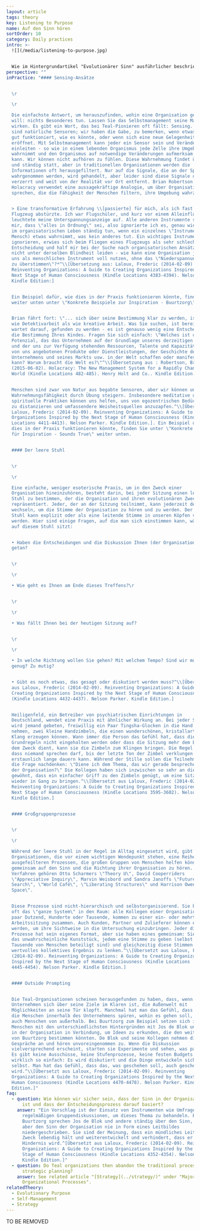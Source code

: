 ```yaml
---
layout: article
tags: theory
key: Listening to Purpose
name: Auf den Sinn hören
sortOrder: 10
category: Daily practices
intro: >-
  ![](/media/listening-to-purpose.jpg)


  Wie im Hintergrundartikel "Evolutionärer Sinn" ausführlicher beschrieben, ist eines der bestimmenden Merkmale von Teal-Organisationen, dass Entscheidungen und Handlungen von dem Wunsch angetrieben werden, den Sinn der Organisation zu erfüllen, einen Sinn, der sich im Laufe der Zeit entwickelt und der sich von der Gewinnmaximierung oder dem Schlagen der Konkurrenz unterscheidet. Wenn wir davon ausgehen, dass eine Organisation ihre eigene Energie und ihre eigene Richtung hat und dass die Rolle ihrer Mitglieder darin besteht, sich an dieser Richtung auszurichten, anstatt sie zu diktieren, stellt sich die Frage: "Wie finden wir heraus, wohin sie gehen will?" Ein wichtiger organisatorischer Prozess in Teal-Organisationen ist daher das, was oft als "Listening to Purpose" bezeichnet wird.
perspective: ""
inPractice: "#### Sensing-Ansätze


  \r

  \r

  Die einfachste Antwort, um herauszufinden, wohin eine Organisation gehen
  will: nichts Besonderes tun. Lassen Sie das Selbstmanagement seine Magie
  wirken. Es gibt ein Wort, das bei Teal-Pionieren oft fällt: Sensing. Wir alle
  sind natürliche Sensoren; wir haben die Gabe, zu bemerken, wenn etwas nicht so
  gut funktioniert, wie es könnte, oder wenn sich eine neue Gelegenheit
  eröffnet. Mit Selbstmanagement kann jeder ein Sensor sein und Veränderungen
  einleiten - so wie in einem lebenden Organismus jede Zelle ihre Umgebung
  wahrnimmt und den Organismus auf notwendige Veränderungen aufmerksam machen
  kann. Wir können nicht aufhören zu fühlen. Diese Wahrnehmung findet überall
  und ständig statt, aber in traditionellen Organisationen werden die
  Informationen oft herausgefiltert. Nur auf die Signale, die an der Spitze
  wahrgenommen werden, wird gehandelt, aber leider sind diese Signale oft
  verzerrt und weit von der Realität vor Ort entfernt. Brian Robertson von
  Holacracy verwendet eine aussagekräftige Analogie, um über Organisationen zu
  sprechen, die die Fähigkeit der Menschen filtern, ihre Umgebung wahrzunehmen:


  > Eine transformative Erfahrung \\[passierte] für mich, als ich fast ein
  Flugzeug abstürzte. Ich war Flugschüler, und kurz vor einem Alleinflug
  leuchtete meine Unterspannungsanzeige auf. Alle anderen Instrumente sagten
  mir, dass \"alles in Ordnung\" sei, also ignorierte ich es, genau wie wir es
  im organisatorischen Leben ständig tun, wenn ein einzelnes \"Instrument\" (ein
  Mensch) etwas wahrnimmt, was kein anderes tut. Ein wichtiges Instrument zu
  ignorieren, erwies sich beim Fliegen eines Flugzeugs als sehr schlechte
  Entscheidung und half mir bei der Suche nach organisatorischen Ansätzen, die
  nicht unter derselben Blindheit leiden - wie kann eine Organisation jeden von
  uns als menschliches Instrument voll nutzen, ohne das \"Niederspannungslicht
  zu überstimmen\"?*^\\[Übersetzung aus: Laloux, Frederic (2014-02-09)
  Reinventing Organizations: A Guide to Creating Organizations Inspired by the
  Next Stage of Human Consciousness (Kindle Locations 4383-4394). Nelson Parker.
  Kindle Edition:]


  Ein Beispiel dafür, wie dies in der Praxis funktionieren könnte, finden Sie
  weiter unten unter \"Konkrete Beispiele zur Inspiration - Buurtzorg\".


  Brian fährt fort: \"... sich über seine Bestimmung klar zu werden, ist eher
  wie Detektivarbeit als wie kreative Arbeit. Was Sie suchen, ist bereits da und
  wartet darauf, gefunden zu werden - es ist genauso wenig eine Entscheidung wie
  die Bestimmung Ihres Kindes. Fragen Sie sich einfach: \"Welches ist das größte
  Potenzial, das das Unternehmen auf der Grundlage unseres derzeitigen Kontextes
  und der uns zur Verfügung stehenden Ressourcen, Talente und Kapazitäten, der
  von uns angebotenen Produkte oder Dienstleistungen, der Geschichte des
  Unternehmens und seines Markts usw. in der Welt schaffen oder manifestieren
  kann? Warum braucht die Welt es?\"^\\[Übersetzung aus : Robertson, Brian J.
  (2015-06-02). Holacracy: The New Management System for a Rapidly Changing
  World (Kindle Locations 482-485). Henry Holt and Co.. Kindle Edition.]


  Menschen sind zwar von Natur aus begabte Sensoren, aber wir können unsere
  Wahrnehmungsfähigkeit durch Übung steigern. Insbesondere meditative oder
  spirituelle Praktiken können uns helfen, uns von egozentrischen Bedürfnissen
  zu distanzieren und umfassendere Weisheitsquellen anzuzapfen.^\\[Übersetzt aus
  Laloux, Frederic (2014-02-09). Reinventing Organizations: A Guide to Creating
  Organizations Inspired by the Next Stage of Human Consciousness (Kindle
  Locations 4411-4413). Nelson Parker. Kindle Edition.]. Ein Beispiel dafür, wie
  dies in der Praxis funktionieren könnte, finden Sie unter \"Konkrete Beispiele
  für Inspiration - Sounds True\" weiter unten.


  #### Der leere Stuhl


  \r

  \r

  Eine einfache, weniger esoterische Praxis, um in den Zweck einer
  Organisation hineinzuhören, besteht darin, bei jeder Sitzung einen leeren
  Stuhl zu bestimmen, der die Organisation und ihren evolutionären Zweck
  repräsentiert. Jeder, der an der Sitzung teilnimmt, kann jederzeit den Platz
  wechseln, um die Stimme der Organisation zu hören und zu werden. Der leere
  Stuhl kann explizit oder als eine leitende Stimme in unseren Köpfen verwendet
  werden. Hier sind einige Fragen, auf die man sich einstimmen kann, während man
  auf diesem Stuhl sitzt:


  • Haben die Entscheidungen und die Diskussion Ihnen (der Organisation) gut
  getan?


  \r

  \r

  • Wie geht es Ihnen am Ende dieses Treffens?\r


  \r

  \r

  • Was fällt Ihnen bei der heutigen Sitzung auf?


  \r

  \r

  • In welche Richtung wollen Sie gehen? Mit welchem Tempo? Sind wir mutig
  genug? Zu mutig?


  • Gibt es noch etwas, das gesagt oder diskutiert werden muss?^\\[Übersetzt
  aus Laloux, Frederic (2014-02-09). Reinventing Organizations: A Guide to
  Creating Organizations Inspired by the Next Stage of Human Consciousness
  (Kindle Locations 4432-4437). Nelson Parker. Kindle Edition.]


  Heiligenfeld, ein Betreiber von psychiatrischen Einrichtungen in
  Deutschland, wendet eine Praxis mit ähnlicher Wirkung an. Bei jeder Sitzung
  wird jemand gebeten, freiwillig ein Paar Tingsha-Glocken in die Hand zu
  nehmen, zwei kleine Handzimbeln, die einen wunderschönen, kristallartigen
  Klang erzeugen können. Wann immer die Person das Gefühl hat, dass die
  Grundregeln nicht eingehalten werden oder dass die Sitzung mehr dem Ego als
  dem Zweck dient, kann sie die Zimbeln zum Klingen bringen. Die Regel lautet,
  dass niemand sprechen darf, bis der letzte Ton der Zimbel verklungen ist - was
  erstaunlich lange dauern kann. Während der Stille sollen die Teilnehmer über
  die Frage nachdenken: \"Diene ich dem Thema, das wir gerade besprechen, und
  der Organisation?\" Die Kollegen haben sich inzwischen so sehr an diese Praxis
  gewöhnt, dass ein einfacher Griff zu den Zimbeln genügt, um eine Sitzung
  wieder in Gang zu bringen.^\\[Übersetzt aus Laloux, Frederic (2014-02-09).
  Reinventing Organizations: A Guide to Creating Organizations Inspired by the
  Next Stage of Human Consciousness (Kindle Locations 3595-3602). Nelson Parker.
  Kindle Edition.]


  #### Großgruppenprozesse


  \r

  \r

  Während der leere Stuhl in der Regel im Alltag eingesetzt wird, gibt es für
  Organisationen, die vor einem wichtigen Wendepunkt stehen, eine Reihe von
  ausgefeilteren Prozessen, die großen Gruppen von Menschen helfen können,
  gemeinsam auf den Sinn und die Richtung ihrer Organisation zu hören. Zu diesen
  Verfahren gehören Otto Scharmers \"Theory U\", David Cooperriders
  \"Appreciative Inquiry\", Marvin Weisbord und Sandra Janoffs \"Future
  Search\", \"World Café\", \"Liberating Structures\" und Harrison Owens \"Open
  Space\".


  Diese Prozesse sind nicht-hierarchisch und selbstorganisierend. Sie bringen
  oft das \"ganze System\" in den Raum: alle Kollegen einer Organisation, ob ein
  paar Dutzend, Hunderte oder Tausende, kommen zu einer ein- oder mehrtägigen
  Arbeitssitzung zusammen. Auch Kunden, Partner und Zulieferer können eingeladen
  werden, um ihre Sichtweise in die Untersuchung einzubringen. Jeder dieser
  Prozesse hat sein eigenes Format, aber sie haben eines gemeinsam: Sie schaffen
  das unwahrscheinliche Kunststück, jedem eine Stimme zu geben (selbst wenn
  Tausende von Menschen beteiligt sind) und gleichzeitig diese Stimmen auf ein
  wertvolles kollektives Ergebnis zu lenken.^\\[Übersetzt aus Laloux, Frederic
  (2014-02-09). Reinventing Organizations: A Guide to Creating Organizations
  Inspired by the Next Stage of Human Consciousness (Kindle Locations
  4445-4454). Nelson Parker. Kindle Edition.]


  #### Outside Prompting


  Die Teal-Organisationen scheinen herausgefunden zu haben, dass, wenn ein
  Unternehmen sich über seine Ziele im Klaren ist, die Außenwelt mit
  Möglichkeiten an seine Tür klopft. Manchmal hat man das Gefühl, dass nicht nur
  die Menschen innerhalb des Unternehmens spüren, wohin es gehen soll, sondern
  auch Menschen von außerhalb. Bei Buurtzorg zum Beispiel setzen sich inzwischen
  Menschen mit den unterschiedlichsten Hintergründen mit Jos de Blok und anderen
  in der Organisation in Verbindung, um Ideen zu erkunden, die den weiteren Weg
  von Buurtzorg bestimmen könnten. De Blok und seine Kollegen nehmen diese
  Gespräche an und hören unvoreingenommen zu. Wenn die Diskussion
  vielversprechend erscheint, starten sie Experimente und sehen, was passiert.
  Es gibt keine Ausschüsse, keine Stufenprozesse, keine festen Budgets. Es ist
  wirklich so einfach: Es wird diskutiert und die Dinge entwickeln sich von
  selbst. Man hat das Gefühl, dass das, was geschehen soll, auch geschehen
  wird.^\\[Übersetzt aus Laloux, Frederic (2014-02-09). Reinventing
  Organizations: A Guide to Creating Organizations Inspired by the Next Stage of
  Human Consciousness (Kindle Locations 4470-4478). Nelson Parker. Kindle
  Edition.]"
faq:
  - question: Wie können wir sicher sein, dass der Sinn in der Organisation bekannt
      ist und dass der Entscheidungsprozess darauf basiert?
    answer: "Ein Vorschlag ist der Einsatz von Instrumenten wie Umfragen oder
      regelmäßigen Gruppendiskussionen, um dieses Thema zu behandeln. Bei
      Buurtzorg sprechen Jos de Blok und andere ständig über den Sinn, haben
      aber den Sinn der Organisation nie in Form eines Leitbildes
      niedergeschrieben. Sie sind der Meinung, dass ein mündliches Leitbild den
      Zweck lebendig hält und weiterentwickelt und verhindert, dass er zu einem
      Hindernis wird.^[Übersetzt aus Laloux, Frederic (2014-02-09). Reinventing
      Organizations: A Guide to Creating Organizations Inspired by the Next
      Stage of Human Consciousness (Kindle Locations 4352-4354). Nelson Parker.
      Kindle Edition.]"
  - question: Do Teal organizations then abandon the traditional process of
      strategic planning?
    answer: See related article "[Strategy](../strategy/)" under "Major
      Organizational Processes".
relatedTheory:
  - Evolutionary Purpose
  - Self-Management
  - Strategy
---
```

TO BE REMOVED